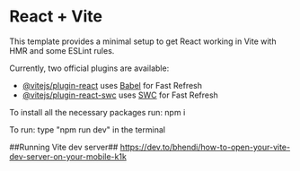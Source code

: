 # React + Vite

This template provides a minimal setup to get React working in Vite with HMR and some ESLint rules.

Currently, two official plugins are available:

- [@vitejs/plugin-react](https://github.com/vitejs/vite-plugin-react/blob/main/packages/plugin-react/README.md) uses [Babel](https://babeljs.io/) for Fast Refresh
- [@vitejs/plugin-react-swc](https://github.com/vitejs/vite-plugin-react-swc) uses [SWC](https://swc.rs/) for Fast Refresh

To install all the necessary packages run:
npm i

To run:
type "npm run dev" in the terminal


##Running Vite dev server##
https://dev.to/bhendi/how-to-open-your-vite-dev-server-on-your-mobile-k1k